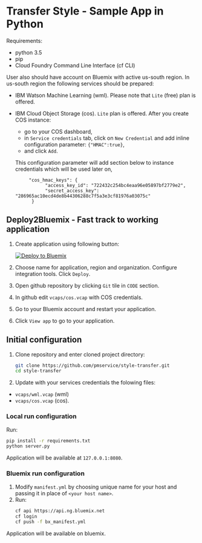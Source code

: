 # Transfer Style - Sample App in Python

Requirements:
- python 3.5
- pip
- Cloud Foundry Command Line Interface (cf CLI)

User also should have account on Bluemix with active us-south region. In us-south region the following services should be prepared:
- IBM Watson Machine Learning (wml). Please note that `Lite` (free) plan is offered.
- IBM Cloud Object Storage (cos). `Lite` plan is offered. After you create COS instance:
   - go to your COS dashboard,
   - in `Service credentials` tab, click on `New Credential` and add inline configuration parameter: `{"HMAC":true}`,
   - and click `Add`.

   This configuration parameter will add section below to instance credentials which will be used later on,
   ``` 
        "cos_hmac_keys": {
              "access_key_id": "722432c254bc4eaa96e05897bf2779e2",
              "secret_access_key": "286965ac10ecd4de8b44306288c7f5a3e3cf81976a03075c"
         }
   ```
   
## Deploy2Bluemix - Fast track to working application

1. Create application using following button:

   [![Deploy to Bluemix](https://bluemix.net/deploy/button.png)](https://bluemix.net/deploy?repository=https://github.com/pmservice/style-transfer&appName=style-transfer&branch=master)
2. Choose name for application, region and organization. Configure integration tools. Click `Deploy`.
3. Open github repository by clicking `Git` tile in `CODE` section.
4. In github edit `vcaps/cos.vcap` with COS credentials.
5. Go to your Bluemix account and restart your application.
6. Click `View app` to go to your application.

## Initial configuration

1. Clone repository and enter cloned project directory:
   ```bash
   git clone https://github.com/pmservice/style-transfer.git
   cd style-transfer
   ```
2. Update with your services credentials the folowing files: 
 - `vcaps/wml.vcap` (wml)
 - `vcaps/cos.vcap` (cos).

### Local run configuration

Run:
```bash
pip install -r requirements.txt
python server.py
```

Application will be available at `127.0.0.1:8080`.


### Bluemix run configuration

1. Modify `manifest.yml` by choosing unique name for your host and passing it in place of `<your host name>`.
2. Run:
   ```bash
   cf api https://api.ng.bluemix.net
   cf login
   cf push -f bx_manifest.yml
   ```
   
Application will be available on bluemix.
